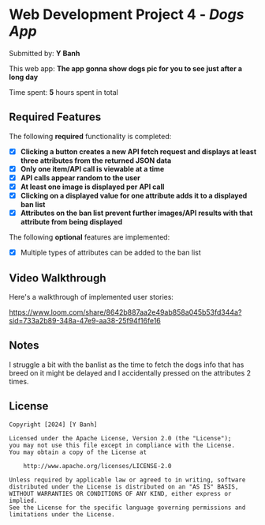 # Web Development Project 4 - *Dogs App*

Submitted by: **Y Banh**

This web app: **The app gonna show dogs pic for you to see just after a long day**

Time spent: **5** hours spent in total

## Required Features

The following **required** functionality is completed:

- [x] **Clicking a button creates a new API fetch request and displays at least three attributes from the returned JSON data**
- [x] **Only one item/API call is viewable at a time**
- [x] **API calls appear random to the user**
- [x] **At least one image is displayed per API call**
- [x] **Clicking on a displayed value for one attribute adds it to a displayed ban list**
- [x] **Attributes on the ban list prevent further images/API results with that attribute from being displayed**

The following **optional** features are implemented:

- [x] Multiple types of attributes can be added to the ban list

## Video Walkthrough

Here's a walkthrough of implemented user stories:

https://www.loom.com/share/8642b887aa2e49ab858a045b53fd344a?sid=733a2b89-348a-47e9-aa38-25f94f16fe16

## Notes

I struggle a bit with the banlist as the time to fetch the dogs info that has breed on it might be delayed and I accidentally pressed on the attributes 2 times.

## License

    Copyright [2024] [Y Banh]

    Licensed under the Apache License, Version 2.0 (the "License");
    you may not use this file except in compliance with the License.
    You may obtain a copy of the License at

        http://www.apache.org/licenses/LICENSE-2.0

    Unless required by applicable law or agreed to in writing, software
    distributed under the License is distributed on an "AS IS" BASIS,
    WITHOUT WARRANTIES OR CONDITIONS OF ANY KIND, either express or implied.
    See the License for the specific language governing permissions and
    limitations under the License.
